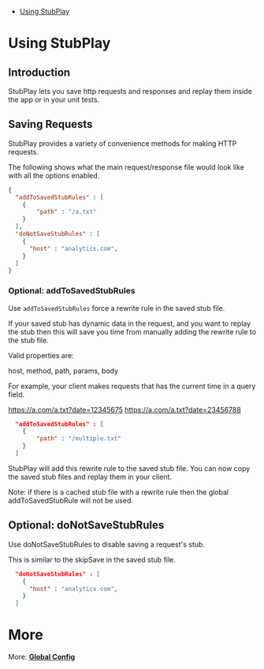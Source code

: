 - [Using StubPlay](#using-stubplay)

# Using StubPlay

## Introduction

StubPlay lets you save http requests and responses and replay them inside the app or in your unit tests.

## Saving Requests
StubPlay provides a variety of convenience methods for making HTTP requests. 

The following shows what the main request/response file would look like with all the options enabled.

```json
{  
  "addToSavedStubRules" : [
    {
        "path" : "/a.txt"
    }
  ],
  "doNotSaveStubRules" : [
    {
      "host" : "analytics.com",
    }
  ]
}
```

### Optional: addToSavedStubRules

Use `addToSavedStubRules` force a rewrite rule in the saved stub file.

If your saved stub has dynamic data in the request, and you want to replay the stub then this will save you time from manually adding the rewrite rule to the stub file.

Valid properties are:

host, method, path, params, body

For example, your client makes requests that has the current time in a query field.

https://a.com/a.txt?date=12345675
https://a.com/a.txt?date=23456788

```json
  "addToSavedStubRules" : [
    {
        "path" : "/multiple.txt"
    }
  ]
``` 

StubPlay will add this rewrite rule to the saved stub file.
You can now copy the saved stub files and replay them in your client.

Note: if there is a cached stub file with a rewrite rule then the global addToSavedStubRule will not be used.
 
## Optional: doNotSaveStubRules

Use doNotSaveStubRules to disable saving a request's stub.

This is similar to the skipSave in the saved stub file.

```json
  "doNotSaveStubRules" : [
    {
      "host" : "analytics.com",
    }
  ]
``` 

# More
More: [**Global Config**](./GlobalConfig.md)